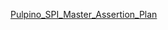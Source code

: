 [Pulpino_SPI_Master_Assertion_Plan](https://docs.google.com/spreadsheets/d/e/2PACX-1vSsqofYdUuiJr90fcM9dQTVqvXDr4RHcSuN9UV68KVf_ZyDe1LNCDtjpUvySJk2PcAEOLSqWeArIcqa/pubhtml)
